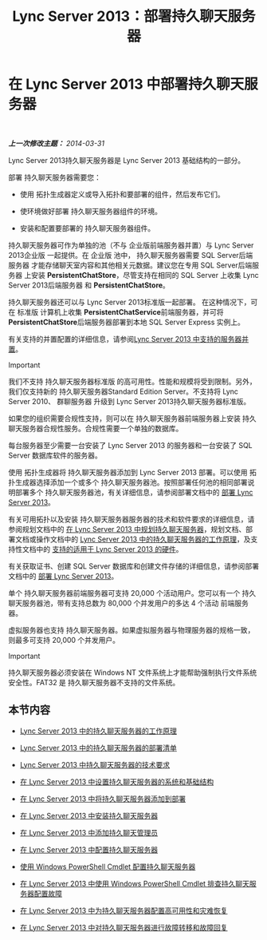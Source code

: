 ﻿---
title: Lync Server 2013：部署持久聊天服务器
TOCTitle: 部署持久聊天服务器
ms:assetid: e3b930fb-6855-47f0-b6b3-7dfae386540d
ms:mtpsurl: https://technet.microsoft.com/zh-cn/library/JJ205357(v=OCS.15)
ms:contentKeyID: 49314524
ms.date: 05/19/2016
mtps_version: v=OCS.15
ms.translationtype: HT
---

# 在 Lync Server 2013 中部署持久聊天服务器

 

_**上一次修改主题：** 2014-03-31_

Lync Server 2013持久聊天服务器是 Lync Server 2013 基础结构的一部分。

部署 持久聊天服务器需要您：

  - 使用 拓扑生成器定义或导入拓扑和要部署的组件，然后发布它们。

  - 使环境做好部署 持久聊天服务器组件的环境。

  - 安装和配置要部署的 持久聊天服务器组件。

持久聊天服务器可作为单独的池（不与 企业版前端服务器并置）与 Lync Server 2013企业版 一起提供。在 企业版 池中， 持久聊天服务器需要 SQL Server后端服务器 才能存储聊天室内容和其他相关元数据。建议您在专用 SQL Server后端服务器 上安装 **PersistentChatStore**，尽管支持在相同的 SQL Server 上收集 Lync Server 2013后端服务器 和 **PersistentChatStore**。

持久聊天服务器还可以与 Lync Server 2013标准版一起部署。 在这种情况下，可在 标准版 计算机上收集 **PersistentChatService**前端服务器，并可将 **PersistentChatStore**后端服务器部署到本地 SQL Server Express 实例上。

有关支持的并置配置的详细信息，请参阅[Lync Server 2013 中支持的服务器并置](lync-server-2013-supported-server-collocation.md)。

> [!IMPORTANT]
> 我们不支持 持久聊天服务器标准版 的高可用性。性能和规模将受到限制。另外，我们仅支持新的 持久聊天服务器Standard Edition Server。不支持将 Lync Server 2010、 群聊服务器 升级到 Lync Server 2013持久聊天服务器标准版。


如果您的组织需要合规性支持，则可以在 持久聊天服务器前端服务器上安装 持久聊天服务器合规性服务。合规性需要一个单独的数据库。

每台服务器至少需要一台安装了 Lync Server 2013 的服务器和一台安装了 SQL Server 数据库软件的服务器。

使用 拓扑生成器将 持久聊天服务器添加到 Lync Server 2013 部署。可以使用 拓扑生成器选择添加一个或多个 持久聊天服务器池。按照部署任何池的相同部署说明部署多个 持久聊天服务器池，有关详细信息，请参阅部署文档中的 [部署 Lync Server 2013](lync-server-2013-deploying-lync-server.md)。

有关可用拓扑以及安装 持久聊天服务器服务器的技术和软件要求的详细信息，请参阅规划文档中的 [在 Lync Server 2013 中规划持久聊天服务器](lync-server-2013-planning-for-persistent-chat-server.md)，规划文档、部署文档或操作文档中的 [Lync Server 2013 中的持久聊天服务器的工作原理](lync-server-2013-how-persistent-chat-server-works.md)，及支持性文档中的 [支持的适用于 Lync Server 2013 的硬件](lync-server-2013-supported-hardware.md)。

有关获取证书、创建 SQL Server 数据库和创建文件存储的详细信息，请参阅部署文档中的 [部署 Lync Server 2013](lync-server-2013-deploying-lync-server.md)。

单个 持久聊天服务器前端服务器可支持 20,000 个活动用户。您可以有一个 持久聊天服务器池，带有支持总数为 80,000 个并发用户的多达 4 个活动 前端服务器。

虚拟服务器也支持 持久聊天服务器。如果虚拟服务器与物理服务器的规格一致，则最多可支持 20,000 个并发用户。

> [!IMPORTANT]
> 持久聊天服务器必须安装在 Windows NT 文件系统上才能帮助强制执行文件系统安全性。FAT32 是 持久聊天服务器不支持的文件系统。


## 本节内容

  - [Lync Server 2013 中的持久聊天服务器的工作原理](lync-server-2013-how-persistent-chat-server-works.md)

  - [Lync Server 2013 中的持久聊天服务器的部署清单](lync-server-2013-deployment-checklist-for-persistent-chat-server.md)

  - [Lync Server 2013 中持久聊天服务器的技术要求](lync-server-2013-technical-requirements-for-persistent-chat-server.md)

  - [在 Lync Server 2013 中设置持久聊天服务器的系统和基础结构](lync-server-2013-setting-up-systems-and-infrastructure-for-persistent-chat-server.md)

  - [在 Lync Server 2013 中将持久聊天服务器添加到部署](lync-server-2013-adding-persistent-chat-server-to-your-deployment.md)

  - [在 Lync Server 2013 中安装持久聊天服务器](lync-server-2013-installing-persistent-chat-server.md)

  - [在 Lync Server 2013 中添加持久聊天管理员](lync-server-2013-adding-a-persistent-chat-administrator.md)

  - [在 Lync Server 2013 中配置持久聊天服务器](lync-server-2013-configuring-persistent-chat-server.md)

  - [使用 Windows PowerShell Cmdlet 配置持久聊天服务器](configuring-persistent-chat-server-by-using-windows-powershell-cmdlets.md)

  - [在 Lync Server 2013 中使用 Windows PowerShell Cmdlet 排查持久聊天服务器配置故障](lync-server-2013-troubleshooting-persistent-chat-server-configuration-using-windows-powershell-cmdlets.md)

  - [在 Lync Server 2013 中为持久聊天服务器配置高可用性和灾难恢复](lync-server-2013-configuring-persistent-chat-server-for-high-availability-and-disaster-recovery.md)

  - [在 Lync Server 2013 中对持久聊天服务器进行故障转移和故障回复](lync-server-2013-failing-over-and-failing-back-persistent-chat-server.md)

